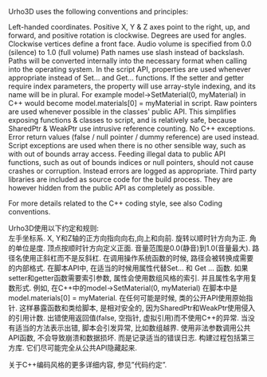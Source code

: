 Urho3D uses the following conventions and principles:

Left-handed coordinates. Positive X, Y & Z axes point to the right, up, and forward, and positive rotation is clockwise.
Degrees are used for angles.
Clockwise vertices define a front face.
Audio volume is specified from 0.0 (silence) to 1.0 (full volume)
Path names use slash instead of backslash. Paths will be converted internally into the necessary format when calling into the operating system.
In the script API, properties are used whenever appropriate instead of Set... and Get... functions. If the setter and getter require index parameters, the property will use array-style indexing, and its name will be in plural. For example model->SetMaterial(0, myMaterial) in C++ would become model.materials[0] = myMaterial in script.
Raw pointers are used whenever possible in the classes' public API. This simplifies exposing functions & classes to script, and is relatively safe, because SharedPtr & WeakPtr use intrusive reference counting.
No C++ exceptions. Error return values (false / null pointer / dummy reference) are used instead. Script exceptions are used when there is no other sensible way, such as with out of bounds array access.
Feeding illegal data to public API functions, such as out of bounds indices or null pointers, should not cause crashes or corruption. Instead errors are logged as appropriate.
Third party libraries are included as source code for the build process. They are however hidden from the public API as completely as possible.

For more details related to the C++ coding style, see also Coding conventions.



Urho3D使用以下约定和规则:  
左手坐标系.  X, Y和Z轴的正方向指向向右,向上和向前. 旋转以顺时针方向为正. 角的单位是度. 顶点按顺时针方向定义正面. 音量范围是0.0(静音)到1.0(音量最大).  路径名使用正斜杠而不是反斜杠. 在调用操作系统函数的时候, 路径会被转换成需要的内部格式. 在脚本API中, 在适当的时候用属性代替Set… 和 Get … 函数. 如果setter和getter函数需要索引参数, 属性会使用数组风格的索引. 并且属性名字用复数形式. 例如, 在C++中的model->SetMaterial(0, myMaterial) 在脚本中是 model.materials[0] = myMaterial. 在任何可能是时候, 类的公开API使用原始指针. 这样暴露函数和类给脚本, 是相对安全的, 因为SharedPtr和WeakPtr使用侵入的引用计数. 出错使用返回值(false, 空指针, 虚拟引用)而不使用C++的异常. 当没有适当的方法表示出错, 脚本会引发异常, 比如数组越界. 使用非法参数调用公共API函数, 不会导致崩溃和数据损坏. 而是记录适当的错误日志. 构建过程包括第三方库. 它们尽可能完全从公共API隐藏起来.  

关于C++编码风格的更多详细内容, 参见”代码约定”. 


